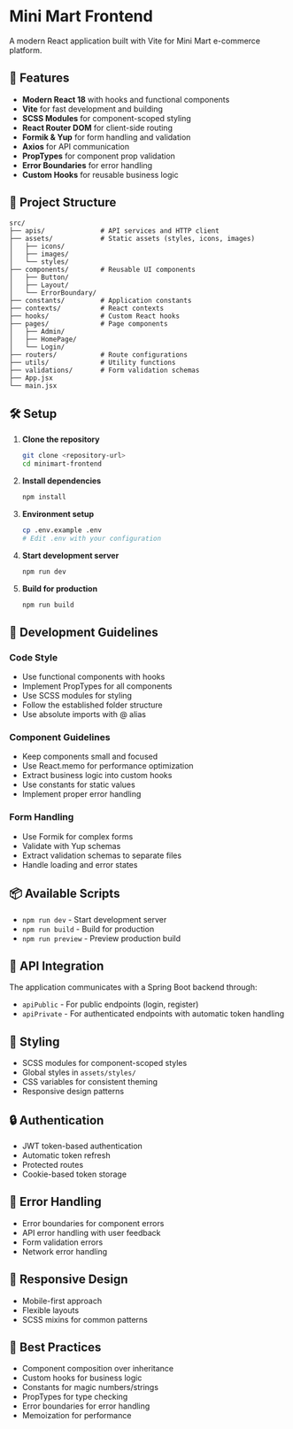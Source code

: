 # Mini Mart Frontend

A modern React application built with Vite for Mini Mart e-commerce platform.

## 🚀 Features

- **Modern React 18** with hooks and functional components
- **Vite** for fast development and building
- **SCSS Modules** for component-scoped styling
- **React Router DOM** for client-side routing
- **Formik & Yup** for form handling and validation
- **Axios** for API communication
- **PropTypes** for component prop validation
- **Error Boundaries** for error handling
- **Custom Hooks** for reusable business logic

## 📁 Project Structure

```
src/
├── apis/              # API services and HTTP client
├── assets/            # Static assets (styles, icons, images)
│   ├── icons/
│   ├── images/
│   └── styles/
├── components/        # Reusable UI components
│   ├── Button/
│   ├── Layout/
│   └── ErrorBoundary/
├── constants/         # Application constants
├── contexts/          # React contexts
├── hooks/             # Custom React hooks
├── pages/             # Page components
│   ├── Admin/
│   ├── HomePage/
│   └── Login/
├── routers/           # Route configurations
├── utils/             # Utility functions
├── validations/       # Form validation schemas
├── App.jsx
└── main.jsx
```

## 🛠️ Setup

1. **Clone the repository**
   ```bash
   git clone <repository-url>
   cd minimart-frontend
   ```

2. **Install dependencies**
   ```bash
   npm install
   ```

3. **Environment setup**
   ```bash
   cp .env.example .env
   # Edit .env with your configuration
   ```

4. **Start development server**
   ```bash
   npm run dev
   ```

5. **Build for production**
   ```bash
   npm run build
   ```

## 🔧 Development Guidelines

### Code Style
- Use functional components with hooks
- Implement PropTypes for all components
- Use SCSS modules for styling
- Follow the established folder structure
- Use absolute imports with @ alias

### Component Guidelines
- Keep components small and focused
- Use React.memo for performance optimization
- Extract business logic into custom hooks
- Use constants for static values
- Implement proper error handling

### Form Handling
- Use Formik for complex forms
- Validate with Yup schemas
- Extract validation schemas to separate files
- Handle loading and error states

## 📦 Available Scripts

- `npm run dev` - Start development server
- `npm run build` - Build for production
- `npm run preview` - Preview production build

## 🔗 API Integration

The application communicates with a Spring Boot backend through:
- `apiPublic` - For public endpoints (login, register)
- `apiPrivate` - For authenticated endpoints with automatic token handling

## 🎨 Styling

- SCSS modules for component-scoped styles
- Global styles in `assets/styles/`
- CSS variables for consistent theming
- Responsive design patterns

## 🔒 Authentication

- JWT token-based authentication
- Automatic token refresh
- Protected routes
- Cookie-based token storage

## 🚦 Error Handling

- Error boundaries for component errors
- API error handling with user feedback
- Form validation errors
- Network error handling

## 📱 Responsive Design

- Mobile-first approach
- Flexible layouts
- SCSS mixins for common patterns

## 🧪 Best Practices

- Component composition over inheritance
- Custom hooks for business logic
- Constants for magic numbers/strings
- PropTypes for type checking
- Error boundaries for error handling
- Memoization for performance
